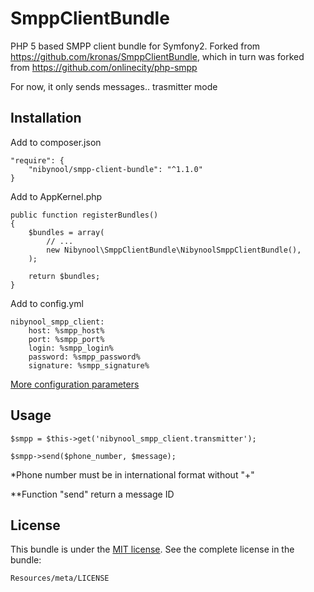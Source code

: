 SmppClientBundle
================

PHP 5 based SMPP client bundle for Symfony2. Forked from https://github.com/kronas/SmppClientBundle, which in turn was forked from https://github.com/onlinecity/php-smpp

For now, it only sends messages.. trasmitter mode

Installation
------------
Add to composer.json

    "require": {
        "nibynool/smpp-client-bundle": "^1.1.0"
    }

Add to AppKernel.php

    public function registerBundles()
    {
        $bundles = array(
            // ...
            new Nibynool\SmppClientBundle\NibynoolSmppClientBundle(),
        );

        return $bundles;
    }

Add to config.yml

    nibynool_smpp_client:
        host: %smpp_host%
        port: %smpp_port%
        login: %smpp_login%
        password: %smpp_password%
        signature: %smpp_signature%

[More configuration parameters](https://github.com/nibynool/SmppClientBundle/blob/master/Resources/doc/configuration.md)

Usage
-----

    $smpp = $this->get('nibynool_smpp_client.transmitter');

    $smpp->send($phone_number, $message);

*Phone number must be in international format without "+"

**Function "send" return a message ID

License
-------

This bundle is under the [MIT license](https://github.com/nibynool/SmppClientBundle/blob/master/Resources/meta/LICENSE). See the complete license in the bundle:

    Resources/meta/LICENSE
